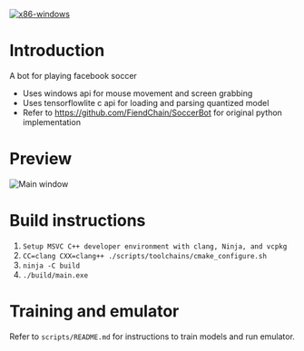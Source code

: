 [![x86-windows](https://github.com/FiendChain/SoccerbotCpp/actions/workflows/x86-windows.yml/badge.svg)](https://github.com/FiendChain/SoccerbotCpp/actions/workflows/x86-windows.yml)

# Introduction
A bot for playing facebook soccer 
- Uses windows api for mouse movement and screen grabbing
- Uses tensorflowlite c api for loading and parsing quantized model
- Refer to https://github.com/FiendChain/SoccerBot for original python implementation

# Preview
![Main window](docs/screenshot_v1.png)

# Build instructions
1. ```Setup MSVC C++ developer environment with clang, Ninja, and vcpkg```
2. ```CC=clang CXX=clang++ ./scripts/toolchains/cmake_configure.sh```
3. ```ninja -C build```
4. ```./build/main.exe```

# Training and emulator
Refer to ```scripts/README.md``` for instructions to train models and run emulator.